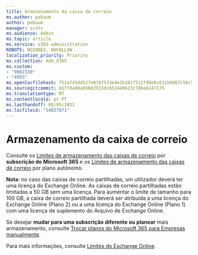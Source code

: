```yaml
---
title: Armazenamento da caixa de correio
ms.author: pebaum
author: pebaum
manager: scotv
ms.audience: Admin
ms.topic: article
ms.service: o365-administration
ROBOTS: NOINDEX, NOFOLLOW
localization_priority: Priority
ms.collection: Adm_O365
ms.custom:
- "9002330"
- "4993"
ms.openlocfilehash: f52af45dd527e878f533e4e2b181f512f9bbbc631b9d67c58c5ec1ffcd19ea84
ms.sourcegitcommit: b5f7da89a650d2915dc652449623c78be6247175
ms.translationtype: MT
ms.contentlocale: pt-PT
ms.lasthandoff: 08/05/2021
ms.locfileid: "54027871"
---
```

# <a name="mailbox-storage"></a>Armazenamento da caixa de correio

Consulte os [Limites de armazenamento das caixas de correio](https://docs.microsoft.com/office365/servicedescriptions/exchange-online-service-description/exchange-online-limits#mailbox-storage-limits) por **subscrição do Microsoft 365** e os [Limites de armazenamento das caixas de correio](https://docs.microsoft.com/office365/servicedescriptions/exchange-online-service-description/exchange-online-limits#storage-limits-across-standalone-plans) por plano autónomo. 

**Nota**: no caso das caixas de correio partilhadas, um utilizador deverá ter uma licença do Exchange Online. As caixas de correio partilhadas estão limitadas a 50 GB sem uma licença. Para aumentar o limite de tamanho para 100 GB, a caixa de correio partilhada deverá ser atribuída a uma licença do Exchange Online (Plano 2) ou a uma licença do Exchange Online (Plano 1) com uma licença de suplemento do Arquivo de Exchange Online.

Se desejar **mudar para uma subscrição diferente ou planear** mais armazenamento, consulte [Trocar planos do Microsoft 365 para Empresas manualmente](https://docs.microsoft.com/microsoft-365/commerce/subscriptions/switch-plans-manually?view=o365-worldwide).

Para mais informações, consulte [Limites do Exchange Online](https://docs.microsoft.com/office365/servicedescriptions/exchange-online-service-description/exchange-online-limits).
